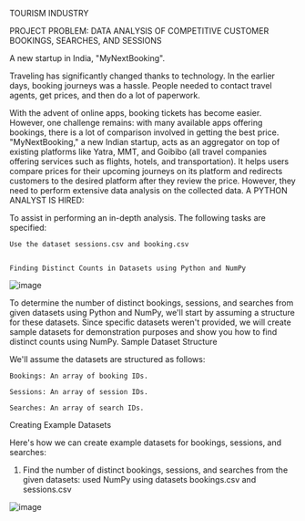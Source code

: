 TOURISM INDUSTRY

PROJECT PROBLEM: DATA ANALYSIS OF COMPETITIVE CUSTOMER BOOKINGS, SEARCHES, AND SESSIONS

A new startup in India, "MyNextBooking".

Traveling has significantly changed thanks to technology. In the earlier days, booking journeys was a hassle. People needed to contact travel agents, get prices, and then do a lot of paperwork.

With the advent of online apps, booking tickets has become easier. However, one challenge remains: with many available apps offering bookings, there is a lot of comparison involved in getting the best price. "MyNextBooking," a new Indian startup, acts as an aggregator on top of existing platforms like Yatra, MMT, and Goibibo (all travel companies offering services such as flights, hotels, and transportation). It helps users compare prices for their upcoming journeys on its platform and redirects customers to the desired platform after they review the price. However, they need to perform extensive data analysis on the collected data.
A PYTHON ANALYST IS HIRED:

To assist in performing an in-depth analysis. The following tasks are specified:

    Use the dataset sessions.csv and booking.csv 


    Finding Distinct Counts in Datasets using Python and NumPy

![image](https://github.com/user-attachments/assets/c5dee132-5cfa-41d2-9200-b70cf1e524d6)
    

To determine the number of distinct bookings, sessions, and searches from given datasets using Python and NumPy, we'll start by assuming a structure for these datasets. Since specific datasets weren't provided, we will create sample datasets for demonstration purposes and show you how to find distinct counts using NumPy.
Sample Dataset Structure

We'll assume the datasets are structured as follows:

    Bookings: An array of booking IDs.

    Sessions: An array of session IDs.

    Searches: An array of search IDs.

Creating Example Datasets

Here's how we can create example datasets for bookings, sessions, and searches:

1. Find the number of distinct bookings, sessions, and searches from the given datasets: used NumPy using datasets bookings.csv and sessions.csv 


![image](https://github.com/user-attachments/assets/5f2f14d1-1aa5-460c-b57b-ab9f8b18929e)
